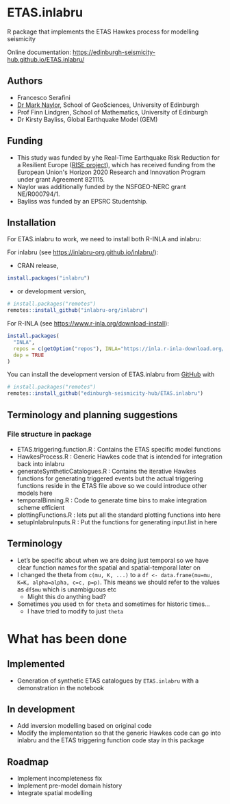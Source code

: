 
<!-- README.md is generated from README.Rmd. Please edit that file -->

# ETAS.inlabru

<!-- badges: start -->
<!-- badges: end -->

R package that implements the ETAS Hawkes process for modelling
seismicity

Online documentation:
<https://edinburgh-seismicity-hub.github.io/ETAS.inlabru/>

## Authors

- Francesco Serafini
- [Dr Mark Naylor](https://blogs.ed.ac.uk/mnaylor/), School of GeoSciences, University of Edinburgh
- Prof Finn Lindgren, School of Mathematics, University of Edinburgh
- Dr Kirsty Bayliss, Global Earthquake Model (GEM)

## Funding

- This study was funded by yhe Real-Time Earthquake Risk Reduction for a Resilient Europe ([RISE project](http://www.rise-eu.org/home/)), which has received funding from the European Union's Horizon 2020 Research and Innovation Program under grant Agreement 821115. 
- Naylor was additionally funded by the NSFGEO-NERC grant NE/R000794/1. 
- Bayliss was funded by an EPSRC Studentship.

## Installation

For ETAS.inlabru to work, we need to install both R-INLA and inlabru:

For inlabru (see <https://inlabru-org.github.io/inlabru/>):

- CRAN release,

``` r
install.packages("inlabru")
```

- or development version,

``` r
# install.packages("remotes")
remotes::install_github("inlabru-org/inlabru")
```

For R-INLA (see <https://www.r-inla.org/download-install>):

``` r
install.packages(
  "INLA",
  repos = c(getOption("repos"), INLA="https://inla.r-inla-download.org/R/testing"),
  dep = TRUE
)
```

You can install the development version of ETAS.inlabru from
[GitHub](https://github.com/) with

``` r
# install.packages("remotes")
remotes::install_github("edinburgh-seismicity-hub/ETAS.inlabru")
```

## Terminology and planning suggestions

### File structure in package

- ETAS.triggering.function.R : Contains the ETAS specific model
  functions
- HawkesProcess.R : Generic Hawkes code that is intended for integration
  back into inlabru
- generateSyntheticCatalogues.R : Contains the iterative Hawkes
  functions for generating triggered events but the actual triggering
  functions reside in the ETAS file above so we could introduce other
  models here
- temporalBinning.R : Code to generate time bins to make integration
  scheme efficient
- plottingFunctions.R : lets put all the standard plotting functions
  into here
- setupInlabruInputs.R : Put the functions for generating input.list in
  here

## Terminology

- Let’s be specific about when we are doing just temporal so we have
  clear function names for the spatial and spatial-temporal later on
- I changed the theta from `c(mu, K, ...)` to a
  `df <- data.frame(mu=mu, K=K, alpha=alpha, c=c, p=p)`. This means we
  should refer to the values as `df$mu` which is unambiguous etc
  - Might this do anything bad?
- Sometimes you used `th` for `theta` and sometimes for historic times…
  - I have tried to modify to just `theta`

# What has been done

## Implemented

- Generation of synthetic ETAS catalogues by `ETAS.inlabru` with a
  demonstration in the notebook

## In development

- Add inversion modelling based on original code
- Modify the implementation so that the generic Hawkes code can go into
  inlabru and the ETAS triggering function code stay in this package

## Roadmap

- Implement incompleteness fix
- Implement pre-model domain history
- Integrate spatial modelling
